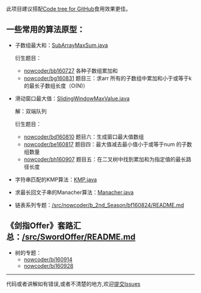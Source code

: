 此项目建议搭配[Code tree for GitHub](https://github.com/buunguyen/octotree)食用效果更佳。
## 一些常用的算法原型：

 - 子数组最大和：[SubArrayMaxSum.java](https://github.com/nibnait/algorithms/blob/master/src/nowcoder/AlgorithmPrototype/SubArrayMaxSum.java)
    
    衍生题目：
    
     - [nowcoder/bb160727](https://github.com/nibnait/algorithms/blob/master/src/nowcoder/b_2nd_Season/bb160727/README.md) 各种子数组累加和
     - [nowcoder/bg160831](https://github.com/nibnait/algorithms/blob/master/src/nowcoder/b_2nd_Season/bg160831/README.md) 题目三：求arr 所有的子数组中累加和小于或等于k 的最长子数组长度（O(N)）

 - 滑动窗口最大值：[SlidingWindowMaxValue.java](https://github.com/nibnait/algorithms/blob/master/src/nowcoder/AlgorithmPrototype/SlidingWindowMaxValue.java)
    
    解：双端队列
    
    衍生题目：
    
    - [nowcoder/bd160810](https://github.com/nibnait/algorithms/blob/master/src/nowcoder/b_2nd_Season/bd160810/README.md) 题目六：生成窗口最大值数组
    - [nowcoder/be160817](https://github.com/nibnait/algorithms/blob/master/src/nowcoder/b_2nd_Season/be160817/README.md) 题目四：最大值减去最小值小于或等于num 的子数组数量
    - [nowcoder/bh160907](https://github.com/nibnait/algorithms/blob/master/src/nowcoder/b_2nd_Season/bh160907/README.md) 题目五：在二叉树中找到累加和为指定值的最长路径长度
                             
        
 - 字符串匹配的KMP算法：[KMP.java](https://github.com/nibnait/algorithms/blob/master/src/nowcoder/a_1st_Season/aa_Manacher_bfprt_KMP/KMP.java)
 - 求最长回文子串的Manacher算法：[Manacher.java](https://github.com/nibnait/algorithms/blob/master/src/nowcoder/a_1st_Season/aa_Manacher_bfprt_KMP/Manacher.java)

 - 链表系列专题：[/src/nowcoder/b_2nd_Season/bf160824/README.md](https://github.com/nibnait/algorithms/blob/master/src/nowcoder/b_2nd_Season/bf160824/README.md)

## 《剑指Offer》套路汇总：[/src/SwordOffer/README.md](https://github.com/nibnait/algorithms/blob/master/src/SwordOffer/README.md)

 - 树的专题：
     - [nowcoder/bi160914](https://github.com/nibnait/algorithms/blob/master/src/nowcoder/b_2nd_Season/bi160914/README.md)
     - [nowcoder/bj160928](https://github.com/nibnait/algorithms/blob/master/src/nowcoder/b_2nd_Season/bj160928/README.md)

---

代码或者讲解如有错误,或者不清楚的地方,欢迎[提交Issues](https://github.com/nibnait/algorithms/issues)